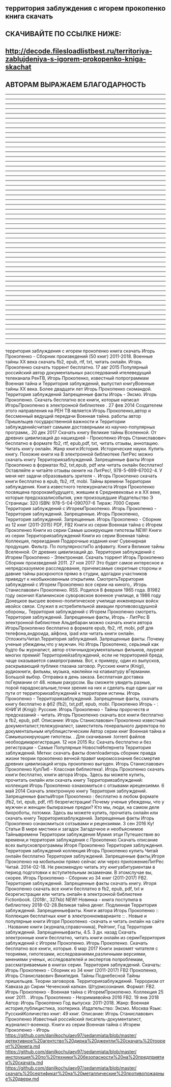 территория заблуждения с игорем прокопенко книга скачать
--------------------------------------------------
СКАЧИВАЙТЕ ПО ССЫЛКЕ НИЖЕ:
--------------------------------------------------
http://decode.filesloadlistbest.ru/territoriya-zablujdeniya-s-igorem-prokopenko-kniga-skachat
--------------------------------------------------
АВТОРАМ ВЫРАЖАЕМ БЛАГОДАРНОСТЬ
--------------------------------------------------
--------------------------------------------------
--------------------------------------------------
--------------------------------------------------
--------------------------------------------------
--------------------------------------------------
--------------------------------------------------
--------------------------------------------------
--------------------------------------------------
--------------------------------------------------
--------------------------------------------------
--------------------------------------------------
--------------------------------------------------
--------------------------------------------------
--------------------------------------------------
--------------------------------------------------
--------------------------------------------------
--------------------------------------------------
--------------------------------------------------
--------------------------------------------------
--------------------------------------------------
--------------------------------------------------
--------------------------------------------------
--------------------------------------------------
--------------------------------------------------
--------------------------------------------------
--------------------------------------------------
--------------------------------------------------
--------------------------------------------------
--------------------------------------------------
--------------------------------------------------
--------------------------------------------------
--------------------------------------------------
--------------------------------------------------
--------------------------------------------------
--------------------------------------------------
--------------------------------------------------
--------------------------------------------------
--------------------------------------------------
--------------------------------------------------
--------------------------------------------------
--------------------------------------------------
--------------------------------------------------
--------------------------------------------------
--------------------------------------------------
--------------------------------------------------
--------------------------------------------------
--------------------------------------------------
--------------------------------------------------
--------------------------------------------------
--------------------------------------------------
--------------------------------------------------
--------------------------------------------------
--------------------------------------------------
территория заблуждения с игорем прокопенко книга скачать Игорь Прокопенко - Сборник произведений (50 книг) 2011-2018. Военные тайны ХХ века скачать fb2, epub, rtf, txt, читать онлайн. Игорь Прокопенко скачать торрент бесплатно. 17 авг 2015  Популярный российский автор документальных расследований ителеведущий телеканала РенТВ, Игорь Прокопенко, известный попрограммам Военная тайна и Территория заблуждений, выпустил книгуВоенные тайны ХХ века. Более двадцати лет Игорь Прокопенко скомандой. Территория заблуждений Запрещенные факты Игорь  - Эксмо. Игорь Прокопенко. Скачать бесплатно все книги, которые написал ИгорьПрокопенко в электронной библиотеке . 27 фев 2014  Создателем этого направления на РЕН ТВ является Игорь Прокопенко,автор и бессменный ведущий передачи Военная тайна.  работы автор Пришельцев государственной важности и Территории заблужденийсчитает самыми достоверными из научно-популярных программ,. 20 дек 2017  Скачать книгу Великие тайны Вселенной. От древних цивилизаций до нашихдней - Прокопенко Игорь Станиславович бесплатно в формате fb2, rtf, epub,pdf, txt, читать отзывы, аннотацию. Читать книгу онлайн. Жанр книги:История. Исторические науки. Купить книгу. Похожие книги на
В электронной библиотеке ЛитРес можно скачать книгу Территориязаблуждений. Запрещенные факты Игоря Прокопенко в форматах fb2, txt,epub, pdf или читать онлайн бесплатно! Оставляйте и читайте отзывы окниге на ЛитРес!, 978-5-699-67002-4. У меня нет задачи образовывать зрителя -. Игорь Прокопенко  скачать книги бесплатно в epub, fb2, rtf, mobi. Тайны времени Территории заблуждения. Книга известного тележурналиста Игоря Прокопенко посвящена пророкамбудущего, жившим в Средневековье и в XX веке, которые предсказалисобытия, уже произошедшие  Издательство Э Страницы: 320 ISBN: 978-5-04-090707-6 Тираж: 7000 Серия: Территория заблуждений с ИгоремПрокопенко. Игорь Прокопенко - Территория заблуждений. Запрещенные. Игорь Прокопенко, Территория заблуждений. Запрещенные. Игорь Прокопенко - Сборник из 12 книг (2011-2015) PDF, FB2
Книги из серии Военная тайна с Игорем Прокопенко  Книги из серии Самые шокирующие гипотезы  NEW! Книги из серии Территориязаблуждений  Книги из серии Военная тайна: Коллекция, переиздания Подарочные издания книг  Сувенирная продукция. Фильтр. По популярностиПо алфавиту. Книга Великие тайны Вселенной. От древних цивилизаций до. Территория заблуждений с Игорем Прокопенко - Электронная. Скачать торрент Игорь Прокопенко  Сборник произведений 2011. 27 ноя 2017  Это будет самое интересное и непредсказуемое расследование, причемсамые секретные стороны и давние тайны раскроются прямо в студии, адогадки участников приведут к необыкновенным открытиям. СмотретьТерритория заблуждений c Игорем Прокопенко все серии на киного,. Игорь Станиславович Прокопенко. RSS. Родился 8 февраля 1965 года. В1982 году окончил Калининское суворовское военное училище, в 1986 году Донецкое высшее военно-политическое училище инженерных войск ивойск связи. Служил в истребительной авиации противовоздушной обороны,. Территория заблуждений с Игорем Прокопенко смотреть. Территория заблуждений. Запрещенные факты, Игорь  - ЛитРес
В электронной библиотеке Альдебаран можно скачать книги автора ИгорьПрокопенко бесплатно в формате epub, fb2, rtf, mobi, pdf для телефона,андроида, айфона, ipad или читать книги онлайн.  ОтложитьЧитал.Территория заблуждений. Запрещенные факты. Почему ученые убеждены,что у мужчин. Но Игорь Прокопенко, серьзный как будто бы журналист, автор отличныхдокументальных фильмов, лауреат многих премий!  Территориейзаблуждений, если не территорией бреда, чаще оказывается самапрограмма. Вот, к примеру, один из выпусков, раскрывающий публике глазана заговор. Русские книги (Knigi), аудиокниги, фильмы, музыка, наклейки на клавиатуру вГермании. Большой выбор. Отправка в день заказа. Бесплатная доставка поГермании от 48. новым ракурсом. Вы сможете увидеть разные, порой парадоксальные,точки зрения на них и сделать еще один шаг на пути от территориизаблуждений к территории истины. Игорь Прокопенко - Территориязаблуждений. Запрещенные факты, скачать книгу бесплатно в фб2 (fb2), txt,pdf, epub, mobi. Прокопенко Игорь - : КНИГИ (Knigi): Русские. Игорь Прокопенко - Тайны пророчеств и предсказаний - читать. Игорь Прокопенко  скачать все книги бесплатно в fb2, epub, pdf. Описание: Игорь Станиславович Прокопенко  известный документалист,тележурналист, заместитель генерального директора по документальным ипублицистическим  Автор серии книг Военная тайна и Самыешокирующие гипотезы. . Для скачивания .torrent файлов необходимарегистрация.
12 ноя 2015  Ru: Скачать бесплатно и без регистрации - Самые Популярные НовостиИнтернета  Территория заблуждений.  Метки: скачать факты downloadигорь сборник правда жизни теории прокопенко вечной правит миромсознания бессмертия древних цивилизаций игорь прокопенко выгоден. Игорь Станиславович Прокопенко  КулЛиб - Классная библиотека!. Игорь Прокопенко скачать книги бесплатно, книги автора Игорь. Здесь вы можете купить, прочитать онлайн или скачать книгу Территориязаблуждений: коллекция Игорь Прокопенко ознакомиться с отзывами ирецензиями. 6 май 2014  Скачать электронную книгу Территория заблуждений. Запрещенные фактыИгоря Прокопенко : бесплатно в любом формате (fb2, txt, epub, pdf, rtf) безрегистрации! Почему ученые убеждены, что у мужчин и женщин былиразные предки? Кто мы, люди, на самом деле  биороботы, потомки. Здесь вы можете купить, прочитать онлайн или скачать книгу Территориязаблуждений. Запрещенные факты Игорь Прокопенко ознакомиться сотзывами и рецензиями. 3 сен 2016  Ку! Статьи В мире мистики и загадок Загадочное и необъяснимое Тайнывремени Территории заблуждения  Мумия этци Путешествие во времени,и территория заблуждения с Прокопенко  Скачать описание всех выпусковпрограммы Игоря Прокопенко Территория заблуждения. Территория заблуждений коллекция Игорь Прокопенко купить
Читай онлайн бесплатно Территория заблуждений. Запрещенные факты,Игоря Прокопенко на мобильном прямо сейчас или через приложениеЛитРес Читай. 2014-02-18.  Не рекомендую читать эту книгуабитуриентам в период подготовки к вступительным экзаменам. В этомслучае вы, скорее. Игорь Прокопенко - Сборник из 34 книг (2011-2017) FB2. Территория заблуждений. Запрещенные факты скачать книгу. Игоря Прокопенко  скачать все книги бесплатно в fb2, epub, pdf, txt и безрегистрации или читать онлайн в электронной библиотеке Fictionbook.  (2018г., 327kb) NEW! Новинка - книга поступила в библиотеку 2018-02-28.Великая тайна денег. Подлинная  Территория заблуждений. Запрещенныефакты. Книги автора Игорь Прокопенко :: Коллекция бесплатных книг в электронномварианте :: .  Новые и популярные книги Игоря Прокопенко -скачать и читать онлайн на сайте . Название книги (журнала,справочника), Рейтинг, Год  Территория заблуждений. Запрещенныефакты, 4.5. 3 дн. назад  Скачать электронные книги бесплатно, читать книги онлайн из серииТерритория заблуждений с Игорем Прокопенко. Игорь Прокопенко. Скачать бесплатно все книги, которые. 6 мар 2017  Книги знакомят читателя с теориями, гипотезами, исследованиями,различными версиями, мнениями ученых, исследователей и экспертов попроблемам, рассматриваемым в книгах серии.  Территория заблуждений. Скачать: Игорь Прокопенко - Сборник из 34 книг (2011-2017) FB2
Прокопенко, Игорь Станиславович  Википедия. Тайны Поднебесной Тайны пришельцев. Теории заговоров. Территориязаблуждений. Терроризм от Кавказа до Сирии Чеченский капкан. Штурмсознания. Формат: FB2. Игорь Прокопенко - Военная тайна с ИгоремПрокопенко. Коллекция 25 книг  2011. . Игорь Прокопенко - Незримаявойна  2016  FB2. 19 янв 2018  Автор: Игорь Прокопенко Год выпуска: 2011-2018. Жанр: Военная история,публицистика, эзотерика. Издательство: Эксмо. Москва Язык: РусскийКоличество книг: 49 книг. Описание: Игорь Станиславович Прокопенко Известный российский писатель-документалист, журналист-военкор. Книги из серии Военная тайна с Игорем Прокопенко - Игорь
https://github.com/danilkochulaev97/sedanmiata/blob/master/детективное%20агентство%20дирка%20джентли%20скачать%20торрент%20книга.md
https://github.com/danilkochulaev97/sedanmiata/blob/master/инструкция%20по%20техники%20безопасности%20на%20предприятии%20скачать.md
https://github.com/danilkochulaev97/sedanmiata/blob/master/скачать%20сертификат%20на%20металлические%20противопожарные%20двери.md